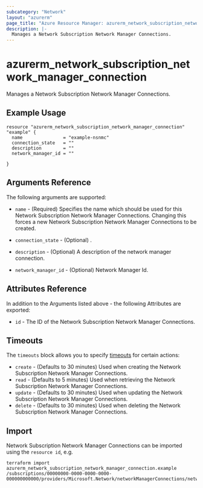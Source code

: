```yaml
---
subcategory: "Network"
layout: "azurerm"
page_title: "Azure Resource Manager: azurerm_network_subscription_network_manager_connection"
description: |-
  Manages a Network Subscription Network Manager Connections.
---
```


# azurerm_network_subscription_network_manager_connection

Manages a Network Subscription Network Manager Connections.

## Example Usage

```hcl
resource "azurerm_network_subscription_network_manager_connection" "example" {
  name               = "example-nsnmc"
  connection_state   = ""
  description        = ""
  network_manager_id = ""

}
```

## Arguments Reference

The following arguments are supported:

* `name` - (Required) Specifies the name which should be used for this Network Subscription Network Manager Connections. Changing this forces a new Network Subscription Network Manager Connections to be created.

* `connection_state` - (Optional) .

* `description` - (Optional) A description of the network manager connection.

* `network_manager_id` - (Optional) Network Manager Id.

## Attributes Reference

In addition to the Arguments listed above - the following Attributes are exported:

* `id` - The ID of the Network Subscription Network Manager Connections.

## Timeouts

The `timeouts` block allows you to specify [timeouts](https://www.terraform.io/language/resources/syntax#operation-timeouts) for certain actions:

* `create` - (Defaults to 30 minutes) Used when creating the Network Subscription Network Manager Connections.
* `read` - (Defaults to 5 minutes) Used when retrieving the Network Subscription Network Manager Connections.
* `update` - (Defaults to 30 minutes) Used when updating the Network Subscription Network Manager Connections.
* `delete` - (Defaults to 30 minutes) Used when deleting the Network Subscription Network Manager Connections.

## Import

Network Subscription Network Manager Connections can be imported using the `resource id`, e.g.

```shell
terraform import azurerm_network_subscription_network_manager_connection.example /subscriptions/00000000-0000-0000-0000-000000000000/providers/Microsoft.Network/networkManagerConnections/networkManagerConnection1
```
